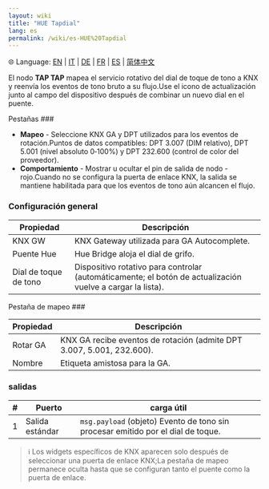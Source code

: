 ```yaml
---
layout: wiki
title: "HUE Tapdial"
lang: es
permalink: /wiki/es-HUE%20Tapdial
---
```

🌐 Language: [EN](https://supergiovane.github.io/node-red-contrib-knx-ultimate/wiki/HUE%20Tapdial) | [IT](https://supergiovane.github.io/node-red-contrib-knx-ultimate/wiki/it-HUE%20Tapdial) | [DE](https://supergiovane.github.io/node-red-contrib-knx-ultimate/wiki/de-HUE%20Tapdial) | [FR](https://supergiovane.github.io/node-red-contrib-knx-ultimate/wiki/fr-HUE%20Tapdial) | [ES](https://supergiovane.github.io/node-red-contrib-knx-ultimate/wiki/es-HUE%20Tapdial) | [简体中文](https://supergiovane.github.io/node-red-contrib-knx-ultimate/wiki/zh-CN-HUE%20Tapdial)

El nodo **TAP TAP** mapea el servicio rotativo del dial de toque de tono a KNX y reenvía los eventos de tono bruto a su flujo.Use el icono de actualización junto al campo del dispositivo después de combinar un nuevo dial en el puente.

Pestañas ###

- **Mapeo** - Seleccione KNX GA y DPT utilizados para los eventos de rotación.Puntos de datos compatibles: DPT 3.007 (DIM relativo), DPT 5.001 (nivel absoluto 0‑100%) y DPT 232.600 (control de color del proveedor).
- **Comportamiento** - Mostrar u ocultar el pin de salida de nodo -rojo.Cuando no se configura la puerta de enlace KNX, la salida se mantiene habilitada para que los eventos de tono aún alcancen el flujo.

### Configuración general

| Propiedad | Descripción |
|-|-|
|KNX GW |KNX Gateway utilizada para GA Autocomplete.|
|Puente Hue |Hue Bridge aloja el dial de grifo.|
|Dial de toque de tono |Dispositivo rotativo para controlar (automáticamente; el botón de actualización vuelve a cargar la lista).|

Pestaña de mapeo ###

| Propiedad | Descripción |
|-|-|
|Rotar GA |KNX GA recibe eventos de rotación (admite DPT 3.007, 5.001, 232.600).|
|Nombre |Etiqueta amistosa para la GA.|

### salidas

|#| Puerto | carga útil |
|-|-|-|
| 1 | Salida estándar | `msg.payload` (objeto) Evento de tono sin procesar emitido por el dial de toque. |

> ℹ️ Los widgets específicos de KNX aparecen solo después de seleccionar una puerta de enlace KNX;La pestaña de mapeo permanece oculta hasta que se configuran tanto el puente como la puerta de enlace.
